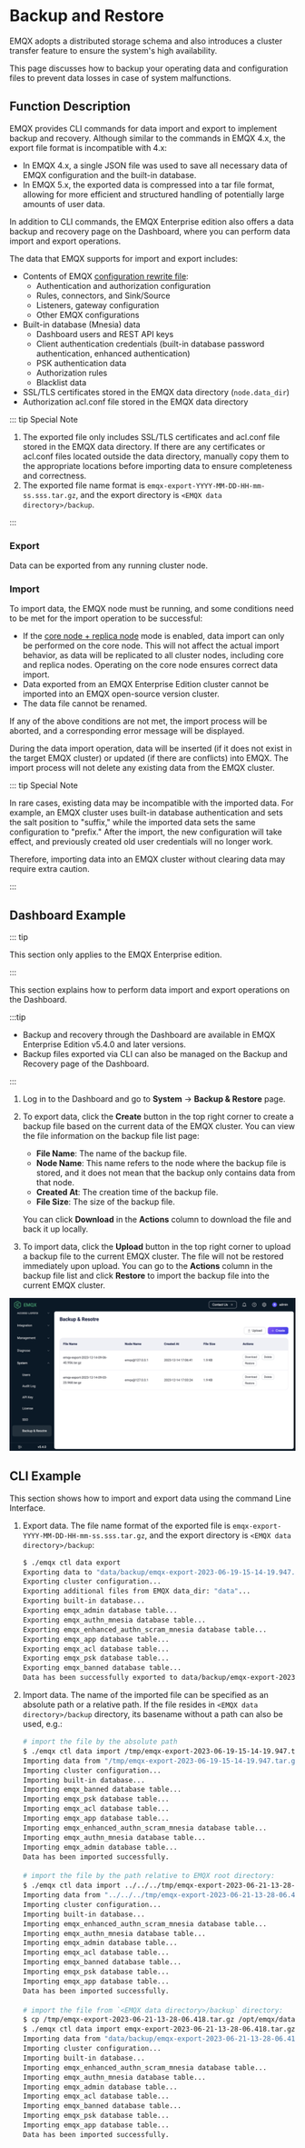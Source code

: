 # Backup and Restore

EMQX adopts a distributed storage schema and also introduces a cluster transfer feature to ensure the system's high availability.

This page discusses how to backup your operating data and configuration files to prevent data losses in case of system malfunctions.

## Function Description

EMQX provides CLI commands for data import and export to implement backup and recovery. Although similar to the commands in EMQX 4.x, the export file format is incompatible with 4.x:

- In EMQX 4.x, a single JSON file was used to save all necessary data of EMQX configuration and the built-in database.
- In EMQX 5.x, the exported data is compressed into a tar file format, allowing for more efficient and structured handling of potentially large amounts of user data.

In addition to CLI commands, the EMQX Enterprise edition also offers a data backup and recovery page on the Dashboard, where you can perform data import and export operations.

The data that EMQX supports for import and export includes:

- Contents of EMQX [configuration rewrite file](../configuration/configuration.md#configuration-rewrite-file):
  - Authentication and authorization configuration
  - Rules, connectors, and Sink/Source
  - Listeners, gateway configuration
  - Other EMQX configurations
- Built-in database (Mnesia) data
  - Dashboard users and REST API keys
  - Client authentication credentials (built-in database password authentication, enhanced authentication)
  - PSK authentication data
  - Authorization rules
  - Blacklist data
- SSL/TLS certificates stored in the EMQX data directory (`node.data_dir`)
- Authorization acl.conf file stored in the EMQX data directory

::: tip Special Note

1. The exported file only includes SSL/TLS certificates and acl.conf file stored in the EMQX data directory. If there are any certificates or acl.conf files located outside the data directory, manually copy them to the appropriate locations before importing data to ensure completeness and correctness.
2. The exported file name format is `emqx-export-YYYY-MM-DD-HH-mm-ss.sss.tar.gz`, and the export directory is `<EMQX data directory>/backup`.

:::

### Export

Data can be exported from any running cluster node.

### Import

To import data, the EMQX node must be running, and some conditions need to be met for the import operation to be successful:

- If the [core node + replica node](../deploy/cluster/mria-introduction.md) mode is enabled, data import can only be performed on the core node. This will not affect the actual import behavior, as data will be replicated to all cluster nodes, including core and replica nodes. Operating on the core node ensures correct data import.
- Data exported from an EMQX Enterprise Edition cluster cannot be imported into an EMQX open-source version cluster.
- The data file cannot be renamed.

If any of the above conditions are not met, the import process will be aborted, and a corresponding error message will be displayed.

During the data import operation, data will be inserted (if it does not exist in the target EMQX cluster) or updated (if there are conflicts) into EMQX. The import process will not delete any existing data from the EMQX cluster.

::: tip Special Note

In rare cases, existing data may be incompatible with the imported data. For example, an EMQX cluster uses built-in database authentication and sets the salt position to "suffix," while the imported data sets the same configuration to "prefix." After the import, the new configuration will take effect, and previously created old user credentials will no longer work.

Therefore, importing data into an EMQX cluster without clearing data may require extra caution.

:::

## Dashboard Example

::: tip

This section only applies to the EMQX Enterprise edition.

:::

This section explains how to perform data import and export operations on the Dashboard.

:::tip

- Backup and recovery through the Dashboard are available in EMQX Enterprise Edition v5.4.0 and later versions.
- Backup files exported via CLI can also be managed on the Backup and Recovery page of the Dashboard.

:::

1. Log in to the Dashboard and go to **System** -> **Backup & Restore** page.

2. To export data, click the **Create** button in the top right corner to create a backup file based on the current data of the EMQX cluster. You can view the file information on the backup file list page:

   - **File Name**: The name of the backup file.
   - **Node Name**: This name refers to the node where the backup file is stored, and it does not mean that the backup only contains data from that node.
   - **Created At**: The creation time of the backup file.
   - **File Size**: The size of the backup file.

   You can click **Download** in the **Actions** column to download the file and back it up locally.

3. To import data, click the **Upload** button in the top right corner to upload a backup file to the current EMQX cluster. The file will not be restored immediately upon upload. You can go to the **Actions** column in the backup file list and click **Restore** to import the backup file into the current EMQX cluster.

![EMQX backup & restore](./assets/backup-restore.png)

## CLI Example

This section shows how to import and export data using the command Line Interface.

1. Export data. The file name format of the exported file is `emqx-export-YYYY-MM-DD-HH-mm-ss.sss.tar.gz`, and the export directory is `<EMQX data directory>/backup`:

    ```bash
    $ ./emqx ctl data export
    Exporting data to "data/backup/emqx-export-2023-06-19-15-14-19.947.tar.gz"...
    Exporting cluster configuration...
    Exporting additional files from EMQX data_dir: "data"...
    Exporting built-in database...
    Exporting emqx_admin database table...
    Exporting emqx_authn_mnesia database table...
    Exporting emqx_enhanced_authn_scram_mnesia database table...
    Exporting emqx_app database table...
    Exporting emqx_acl database table...
    Exporting emqx_psk database table...
    Exporting emqx_banned database table...
    Data has been successfully exported to data/backup/emqx-export-2023-06-19-15-14-19.947.tar.gz.
    ```
2. Import data. The name of the imported file can be specified as an absolute path or a relative path.
   If the file resides in `<EMQX data directory>/backup` directory, its basename without a path can also be used, e.g.:

    ```bash
    # import the file by the absolute path
    $ ./emqx ctl data import /tmp/emqx-export-2023-06-19-15-14-19.947.tar.gz
    Importing data from "/tmp/emqx-export-2023-06-19-15-14-19.947.tar.gz"...
    Importing cluster configuration...
    Importing built-in database...
    Importing emqx_banned database table...
    Importing emqx_psk database table...
    Importing emqx_acl database table...
    Importing emqx_app database table...
    Importing emqx_enhanced_authn_scram_mnesia database table...
    Importing emqx_authn_mnesia database table...
    Importing emqx_admin database table...
    Data has been imported successfully.
   
    # import the file by the path relative to EMQX root directory:
    $ ./emqx ctl data import ../../../tmp/emqx-export-2023-06-21-13-28-06.418.tar.gz
    Importing data from "../../../tmp/emqx-export-2023-06-21-13-28-06.418.tar.gz"...
    Importing cluster configuration...
    Importing built-in database...
    Importing emqx_enhanced_authn_scram_mnesia database table...
    Importing emqx_authn_mnesia database table...
    Importing emqx_admin database table...
    Importing emqx_acl database table...
    Importing emqx_banned database table...
    Importing emqx_psk database table...
    Importing emqx_app database table...
    Data has been imported successfully.
   
    # import the file from `<EMQX data directory>/backup` directory:
    $ cp /tmp/emqx-export-2023-06-21-13-28-06.418.tar.gz /opt/emqx/data/backup/
    $ ./emqx ctl data import emqx-export-2023-06-21-13-28-06.418.tar.gz
    Importing data from "data/backup/emqx-export-2023-06-21-13-28-06.418.tar.gz"...
    Importing cluster configuration...
    Importing built-in database...
    Importing emqx_enhanced_authn_scram_mnesia database table...
    Importing emqx_authn_mnesia database table...
    Importing emqx_admin database table...
    Importing emqx_acl database table...
    Importing emqx_banned database table...
    Importing emqx_psk database table...
    Importing emqx_app database table...
    Data has been imported successfully.
    ```
